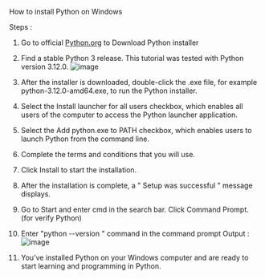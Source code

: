 
How to install Python on Windows

Steps :

  1. Go to official [Python.org](https://www.python.org/downloads/windows/) to Download Python installer
  2. Find a stable Python 3 release. This tutorial was tested with Python version 3.12.0.
     ![image](https://github.com/ArhamSuryaBalad/pertemuan1-basis-data/assets/148637316/05cf6bed-5d4c-4df2-9de2-720fc0ee19f8)
  3. After the installer is downloaded, double-click the .exe file, for example python-3.12.0-amd64.exe, to run the Python installer.
  4. Select the Install launcher for all users checkbox, which enables all users of the computer to access the Python launcher application.
  5. Select the Add python.exe to PATH checkbox, which enables users to launch Python from the command line.
  6. Complete the terms and conditions that you will use.
  7. Click Install to start the installation.
  8. After the installation is complete, a " Setup was successful " message displays.
  9. Go to Start and enter cmd in the search bar. Click Command Prompt. (for verify Python)
  10. Enter "python --version " command in the command prompt
      Output : ![image](https://github.com/ArhamSuryaBalad/pertemuan1-basis-data/assets/148637316/f25d55d7-7a04-491e-96d8-0782d9d21c9c)

  11. You’ve installed Python on your Windows computer and are ready to start learning and programming in Python.
